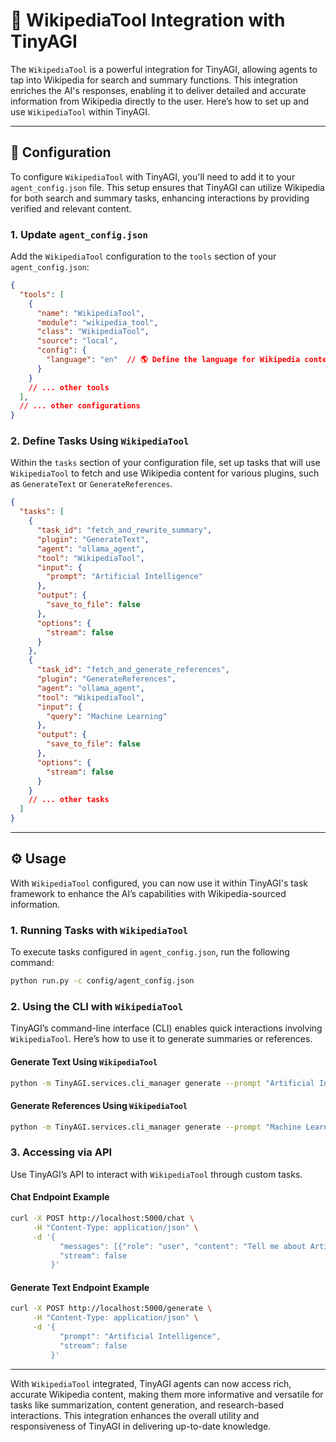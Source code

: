 # 📘 WikipediaTool Integration with TinyAGI

The `WikipediaTool` is a powerful integration for TinyAGI, allowing agents to tap into Wikipedia for search and summary functions. This integration enriches the AI's responses, enabling it to deliver detailed and accurate information from Wikipedia directly to the user. Here’s how to set up and use `WikipediaTool` within TinyAGI.

---

## 🔧 Configuration

To configure `WikipediaTool` with TinyAGI, you'll need to add it to your `agent_config.json` file. This setup ensures that TinyAGI can utilize Wikipedia for both search and summary tasks, enhancing interactions by providing verified and relevant content.

### 1. **Update `agent_config.json`**

Add the `WikipediaTool` configuration to the `tools` section of your `agent_config.json`:

```json
{
  "tools": [
    {
      "name": "WikipediaTool",
      "module": "wikipedia_tool",
      "class": "WikipediaTool",
      "source": "local",
      "config": {
        "language": "en"  // 🌎 Define the language for Wikipedia content (default is 'en')
      }
    }
    // ... other tools
  ],
  // ... other configurations
}
```

### 2. **Define Tasks Using `WikipediaTool`**

Within the `tasks` section of your configuration file, set up tasks that will use `WikipediaTool` to fetch and use Wikipedia content for various plugins, such as `GenerateText` or `GenerateReferences`.

```json
{
  "tasks": [
    {
      "task_id": "fetch_and_rewrite_summary",
      "plugin": "GenerateText",
      "agent": "ollama_agent",
      "tool": "WikipediaTool",
      "input": {
        "prompt": "Artificial Intelligence"
      },
      "output": {
        "save_to_file": false
      },
      "options": {
        "stream": false
      }
    },
    {
      "task_id": "fetch_and_generate_references",
      "plugin": "GenerateReferences",
      "agent": "ollama_agent",
      "tool": "WikipediaTool",
      "input": {
        "query": "Machine Learning"
      },
      "output": {
        "save_to_file": false
      },
      "options": {
        "stream": false
      }
    }
    // ... other tasks
  ]
}
```

---

## ⚙️ Usage

With `WikipediaTool` configured, you can now use it within TinyAGI's task framework to enhance the AI’s capabilities with Wikipedia-sourced information.

### 1. **Running Tasks with `WikipediaTool`**

To execute tasks configured in `agent_config.json`, run the following command:

```bash
python run.py -c config/agent_config.json
```

### 2. **Using the CLI with `WikipediaTool`**

TinyAGI’s command-line interface (CLI) enables quick interactions involving `WikipediaTool`. Here’s how to use it to generate summaries or references.

#### Generate Text Using `WikipediaTool`

```bash
python -m TinyAGI.services.cli_manager generate --prompt "Artificial Intelligence"
```

#### Generate References Using `WikipediaTool`

```bash
python -m TinyAGI.services.cli_manager generate --prompt "Machine Learning"
```

### 3. **Accessing via API**

Use TinyAGI’s API to interact with `WikipediaTool` through custom tasks.

#### Chat Endpoint Example

```bash
curl -X POST http://localhost:5000/chat \
     -H "Content-Type: application/json" \
     -d '{
           "messages": [{"role": "user", "content": "Tell me about Artificial Intelligence."}],
           "stream": false
         }'
```

#### Generate Text Endpoint Example

```bash
curl -X POST http://localhost:5000/generate \
     -H "Content-Type: application/json" \
     -d '{
           "prompt": "Artificial Intelligence",
           "stream": false
         }'
```

---

With `WikipediaTool` integrated, TinyAGI agents can now access rich, accurate Wikipedia content, making them more informative and versatile for tasks like summarization, content generation, and research-based interactions. This integration enhances the overall utility and responsiveness of TinyAGI in delivering up-to-date knowledge.
